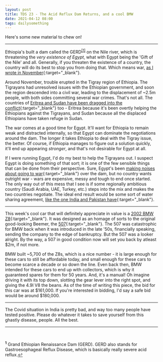 ```yaml
---
layout: post
title: TDS 23 - The Acid Reflux Dam Returns, and a cool BMW
date: 2021-04-12 08:00 
tags: dailysomething
---
```



Here's some new material to chew on!

____________________________________

Ethiopia's built a dam called the GERD<sup id="a1">[[1]](#f1)</sup> on the Nile river, which is threatening the _very existence of Egypt_, what with Egypt being the 'Gift of the Nile' and all. Generally, if you threaten the existence of a country, the country will do its best to stop you from doing that. Which means war, [as I wrote in November](http://siddhantpyasi.com/DST00020#GERD){:target="_blank"}.  
  
Around November, trouble erupted in the Tigray region of Ethiopia. The Tigrayans had unresolved issues with the Ethiopian government, and soon the region descended into a civil war, leading to the displacement of ~2.5m people, with both sides committing several war crimes. That's not all. The countries of [Eritrea and Sudan have been dragged into the conflict](https://www.power-technology.com/comment/tigray-conflict-grand-ethiopian-renaissance-dam/){:target="_blank"} too - Eritrea because it's been overtly helping the Ethiopians against the Tigrayans, and Sudan because all the displaced Ethiopians have taken refuge in Sudan. 
  
The war comes at a good time for Egypt. It'll want for Ethiopia to remain weak and distracted internally, so that Egypt can dominate the negotiations around the dam. The longer it takes Ethiopia to deal with the Tigray issue, the better. Of course, if Ethiopia manages to figure out a solution quickly, it'll end up appearing *stronger*, and that's not desirable for Egypt at all.  
  
If I were running Egypt, I'd do my best to help the Tigrayans out. I suspect Egypt is doing something of that sort; it is one of the few sensible things that can be done from their perspective. Sure, Egypt's been [making noises about going to war](https://www.aljazeera.com/news/2021/4/7/egypt-warns-ethiopia-of-potential-for-conflict-over-blue-nile-dam){:target="_blank"} over the dam, but no country wants outright war - wars are expensive, messy and tough to end once started. The only way out of this mess that I see is if some regionally ambitious country (Saudi Arabia, UAE, Turkey, etc.) steps into the mix and makes the two countries negotiate. The ideal end result would be some sort of water sharing agreement, [like the one India and Pakistan have](https://en.m.wikipedia.org/wiki/Indus_Waters_Treaty){:target="_blank"}.

____________________________________


This week's cool car that will definitely appreciate in value is a [2002 BMW Z8](https://bringatrailer.com/listing/2002-bmw-z8-31/){:target="_blank"}. It was designed as an homage of sorts to the original good-looking Beemer, the [507](https://en.m.wikipedia.org/wiki/BMW_507){:target="_blank"}. The 507 was catastrophic for BMW back when it was introduced in the late '50s, financially speaking, sending the company to the edge of bankruptcy. But the 507 was a looker alright. By the way, a 507 in good condition now will set you back by atleast \$2m, if not more. 
  
BMW built ~5,700 of the Z8s, which is a nice number - it is large enough for these cars to still be affordable today, and small enough for these cars to become scarce a decade or so down the line. Even back then, BMW intended for these cars to end up with collectors, which is why it guaranteed spares for them for 50 years. And, it's a manual! Oh imagine driving it with its top down, slotting the gear lever into the right spot, and giving the 4.9l V8 the beans. As of the time of writing this piece, the bid for this car was at \$161,000. If you're interested in bidding, I'd say a safe bid would be around \$180,000.


____________________________________


The Covid situation in India is pretty bad, and way too many people have tested positive. Please do whatever it takes to save yourself from this ghastly disease, people. All the best.

____________________________________

<br />


<p style="font-size:14px;"><sup><b id="f1">1</b></sup> Grand Ethiopian Renaissance Dam (GERD). GERD also stands for Gastroesophageal Reflux Disease, which is basically really severe acid reflux.<a href="#a1">↩</a></p>